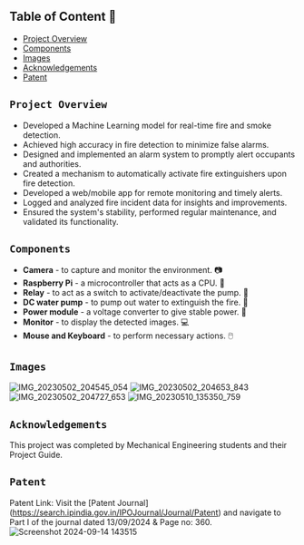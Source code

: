 ## Table of Content 📍
- [Project Overview](#project-overview)
- [Components](#components)
- [Images](#images)
- [Acknowledgements](#acknowledgements)
- [Patent](#patent)
  

## `Project Overview` 
- Developed a Machine Learning model for real-time fire and smoke detection.
- Achieved high accuracy in fire detection to minimize false alarms.
- Designed and implemented an alarm system to promptly alert occupants and authorities.
- Created a mechanism to automatically activate fire extinguishers upon fire detection.
- Developed a web/mobile app for remote monitoring and timely alerts.
- Logged and analyzed fire incident data for insights and improvements.
- Ensured the system's stability, performed regular maintenance, and validated its functionality.

## `Components`
- **Camera** - to capture and monitor the environment. 📷
- **Raspberry Pi** - a microcontroller that acts as a CPU. 🥧
- **Relay** - to act as a switch to activate/deactivate the pump. 🔌
- **DC water pump** - to pump out water to extinguish the fire. 🚰
- **Power module** - a voltage converter to give stable power. 🔋
- **Monitor** - to display the detected images. 💻
- **Mouse and Keyboard** - to perform necessary actions. 🖱️

## `Images` 
![IMG_20230502_204545_054](https://github.com/Siva-Subramaniam-DS/AutomaticFireExtinguisher-IOT/assets/138869164/d9c77e11-f2b8-462b-9e0c-ac8dd01dc439)
![IMG_20230502_204653_843](https://github.com/Siva-Subramaniam-DS/AutomaticFireExtinguisher-IOT/assets/138869164/d12af775-71e1-4fa6-892b-aa1947d298ac)
![IMG_20230502_204727_653](https://github.com/Siva-Subramaniam-DS/AutomaticFireExtinguisher-IOT/assets/138869164/8e9473a4-2dad-4fc6-b856-b284569f5da6)
![IMG_20230510_135350_759](https://github.com/Siva-Subramaniam-DS/AutomaticFireExtinguisher-IOT/assets/138869164/1134298c-0dc4-40ba-9348-a7ea978325c9)

## `Acknowledgements`
This project was completed by Mechanical Engineering students and their Project Guide.

## `Patent`
Patent Link: Visit the [Patent Journal] (https://search.ipindia.gov.in/IPOJournal/Journal/Patent) and navigate to Part I of the journal dated 13/09/2024 & Page no: 360.
![Screenshot 2024-09-14 143515](https://github.com/user-attachments/assets/43eb94a3-bbdc-44fa-95aa-c8fb2753f4de)
